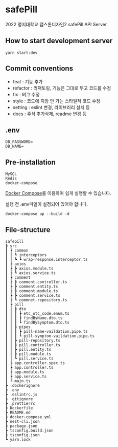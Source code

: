 # safePill

2022 명지대학교 캡스톤디자인2 safePill API Server

## How to start development server

```shell
yarn start:dev
```

## Commit conventions

- feat : 기능 추가
- refactor : 리팩토링, 기능은 그대로 두고 코드를 수정
- fix : 버그 수정
- style : 코드에 지장 안 가는 스타일적 코드 수정
- setting : eslint 변경, 라이브러리 설치 등
- docs : 주석 추가삭제, readme 변경 등

## .env

```
DB_PASSWORD=
DB_NAME=

```

## Pre-installation

```
MySQL
Redis
docker-compose
```

[Docker Compose](https://docs.docker.com/compose/)를 이용하여 쉽게 실행할 수 있습니다.

실행 전 .env파일이 설정되어 있어야 합니다.

```shell
docker-compose up --build -d
```

## File-structure

```
safepill
┣ src
┃ ┣ common
┃ ┃ ┗ interceptors
┃ ┃ ┗ ┗ wrap-response.interceptor.ts
┃ ┣ axios
┃ ┣ ┣ axios.module.ts
┃ ┣ ┗ axios.service.ts
┃ ┣ comment
┃ ┣ ┣ comment.controller.ts
┃ ┣ ┣ comment.entity.ts
┃ ┣ ┣ comment.module.ts
┃ ┣ ┣ comment.service.ts
┃ ┣ ┗ commnet-repository.ts
┃ ┣ pill
┃ ┃ ┣ dto
┃ ┃ ┃ ┣ etc_otc_code.enum.ts
┃ ┃ ┃ ┣ findByName.dto.ts
┃ ┃ ┃ ┗ findBySymptom.dto.ts
┃ ┃ ┣ pipes
┃ ┃ ┃ ┣ pill-name-vaildation.pipe.ts
┃ ┃ ┃ ┗ pill-symptom-vaildation.pipe.ts
┃ ┃ ┣ pill-repository.ts
┃ ┃ ┣ pill.controller.ts
┃ ┃ ┣ pill.entity.ts
┃ ┃ ┣ pill.module.ts
┃ ┃ ┗ pill.service.ts
┃ ┣ app.controller.spec.ts
┃ ┣ app.controller.ts
┃ ┣ app.module.ts
┃ ┣ app.service.ts
┃ ┗ main.ts
┣ .dockerignore
┣ .env
┣ .eslintrc.js
┣ .gitignore
┣ .prettierrc
┣ Dockerfile
┣ README.md
┣ docker-compose.yml
┣ nest-cli.json
┣ package.json
┣ tsconfig.build.json
┣ tsconfig.json
┗ yarn.lock
```
